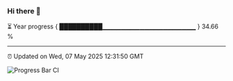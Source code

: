 ### Hi there 👋

⏳ Year progress { ██████████▁▁▁▁▁▁▁▁▁▁▁▁▁▁▁▁▁▁▁▁ } 34.66 %

---

⏰ Updated on Wed, 07 May 2025 12:31:50 GMT

![Progress Bar CI](https://github.com/liununu/liununu/workflows/Progress%20Bar%20CI/badge.svg)
